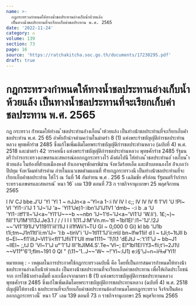 ```yaml
---
name: >-
  กฎกระทรวงกำหนดให้ทางน้ำชลประทานอ่างเก็บน้ำห้วยแล้ง
  เป็นทางน้ำชลประทานที่จะเรียกเก็บค่าชลประทาน พ.ศ. 2565
date: '2022-11-24'
category: ก
volume: 139
section: 73
page: 16
source: 'https://ratchakitcha.soc.go.th/documents/17230295.pdf'
draft: true
---
```


# กฎกระทรวงกำหนดให้ทางน้ำชลประทานอ่างเก็บน้ำห้วยแล้ง เป็นทางน้ำชลประทานที่จะเรียกเก็บค่าชลประทาน พ.ศ. 2565

กฎ กระทรวง ก้ําหนดให้ทํางน ้ําชลประทํานอ่ํางเก็บน ้ําห้วยแล้ง เป็นทํางน้ําชลประทํานที่จะเรียกเก็บค่ําชลประทําน พ.ศ. 25 65 อําศัยอ้ํานําจตํามควํามในมําตรํา 8 (1) แห่งพระรําชบัญญัติกํารชลประทํานหลวง พุทธศักรําช 2485 ซึ่งแก้ไขเพิ่มเติมโดยพระรําชบัญญัติกํารชลประทํานหลวง (ฉบับที่ 4) พ.ศ. 2518 และมําตรํา 42 วรรคหนึ่ง แห่งพระรําชบัญญัติกํารชลประทํานหลวง พุทธศักรําช 2485 รัฐมนตรีว่ํากํารกระทรวงเกษตรและสหกรณ์ออกกฎกระทรวงไว้ ดังต่อไปนี ให้ทํางน ้ําชลประทํานอ่ ํางเก็บน ้ําห้วยแล้ง ในท้องที่ต้ําบลเมืองหงส์ อ้ําเภอจตุรพักตรพิมําน จังหวัดร้อยเอ็ด และต้ําบลหนองไฮ อ้ําเภอวําปีปทุม จังหวัดมหําสํารคําม ภํายในแนวเขตตํามแผนที่ ท้ํายกฎกระทรวงนี เป็นทํางน้ําชลประทํานที่จะเรียกเก็บค่ําชลประทําน ให้ไว้ ณ วันที่ 14 กันยํายน พ.ศ . 256 5 เฉลิมชัย ศรีอ่อน รัฐมนตรีว่ํากํารกระทรวงเกษตรและสหกรณ์ ้ หนา 16 ่ เลม 139 ตอนที่ 73 ก ราชกิจจานุเบกษา 25 พฤศจิกายน 2565

I lV CJ bbe.J'U 'Yl 'Yl 1 ~ nJJn<a ~'Yl<a 1-:i lV lV I c;; lV lV lV fl 1'Vl 'U !Pl~ VI 'Yl1-:i'IJ 1 'lJ~'lJ 'a~ 'Yl1'Ue)1-:ibn'lJ'IJ1V1 'dmb~ -:i b .a 'U 'Yl1-:itf1'll~'lJ<a~'Yl1'U~~~b ~~nbn 'lJ~1'tl~'lJ<a~'Vl1'U 'W.li'). 1£;~\)~ fill'1'U1M'!l13J.Je3.1 / / / I I I 1(11.J:M'Vn.m~'tll ~1bl1El':l1~'1J'.!2J ~~'Vl1'191lJ'V11911'iil'l1lJ I il1fWii'l~TU Gl ~ 0,000 0 Gi) kl bb 'IJ1b t1i;tm~J1n11tl'ii:m'IJ~ 'l:b ~tinV'i 'U~1tl11'1J'ii:m\I bn~lfw11ii! d I ~ tJi;t~1tJll b tl~El~~fl1'iitJ~Vl1'ii<fl1'1JfiiT1'Ull mw1111~ '1\1\1 'dEJtJ ~:'t'l1'\J ~ bb~J1 ~llEl~ ;,tJ D 'Vl~1'\J u°'1'1J lll'1tJIM4.S'.Te~'VI~; El°1bl1El'l'f3~fli;t'i~2J1\I ~~V11°'6'1;flm~191 0 QI " (\11~'1..J~~'W~ ~\!'Yl~:IJ1) e:i§'\J~n~ii~~'l.J~~'Yl1\!

หมายเหตุ : - เหตุผลในการประกาศใช้กฎกระทรวงฉบับนี้ คือ โดยที่เป็นการสมควรก้าหนดให้ทางน้้า ชลประทานอ่างเก็บน้้าห้วยแล้ง เป็นทางน้้าชลประทานที่จะเรียกเก็บค่าชลประทาน เพื่อให้เกิดประโยชน์จาก การใช้น้้าอย่างเต็มที่ และเนื่องจากมาตรา 8 (1) แห่งพระราชบัญญัติการชลประทานหลวง พุทธศักราช 2485 ซึ่งแก้ไขเพิ่มเติมโดยพระราชบัญญัติการชลประทานหลวง (ฉบับที่ 4) พ.ศ. 2518 บัญญัติให้ทางน้้า ชลประทานที่จะเรียกเก็บค่าชลประทานต้องก้าหนดโดยกฎกระทรวง จึงจ้าเป็นต้องออกกฎกระทรวงนี้ ้ หนา 17 ่ เลม 139 ตอนที่ 73 ก ราชกิจจานุเบกษา 25 พฤศจิกายน 2565
